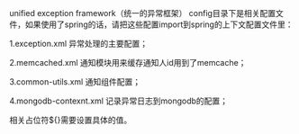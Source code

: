 unified exception framework（统一的异常框架）
config目录下是相关配置文件，如果使用了spring的话，请把这些配置import到spring的上下文配置文件里：

1.exception.xml 异常处理的主要配置；

2.memcached.xml 通知模块用来缓存通知人id用到了memcache；

3.common-utils.xml 通知组件配置；

4.mongodb-contexnt.xml 记录异常日志到mongodb的配置；

相关占位符${}需要设置具体的值。